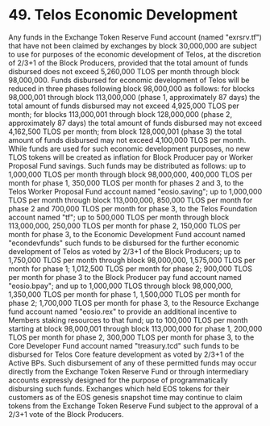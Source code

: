 # 49. Telos Economic Development

Any funds in the Exchange Token Reserve Fund account (named "exrsrv.tf") that have not been claimed by exchanges by block 30,000,000 are subject to use for purposes of the economic development of Telos, at the discretion of 2/3+1 of the Block Producers, provided that the total amount of funds disbursed does not exceed 5,260,000 TLOS per month through block 98,000,000. Funds disbursed for economic development of Telos will be reduced in three phases following block 98,000,000 as follows: for blocks 98,000,001 through block 113,000,000 (phase 1, approximately 87 days) the total amount of funds disbursed may not exceed 4,925,000 TLOS per month; for blocks 113,000,001 through block 128,000,000 (phase 2, approximately 87 days) the total amount of funds disbursed may not exceed 4,162,500 TLOS per month; from block 128,000,001 (phase 3) the total amount of funds disbursed may not exceed 4,100,000 TLOS per month. While funds are used for such economic development purposes, no new TLOS tokens will be created as inflation for Block Producer pay or Worker Proposal Fund savings. Such funds may be distributed as follows: up to 1,000,000 TLOS per month through block 98,000,000, 400,000 TLOS per month for phase 1, 350,000 TLOS per month for phases 2 and 3, to the Telos Worker Proposal Fund account named "eosio.saving"; up to 1,000,000 TLOS per month through block 113,000,000, 850,000 TLOS per month for phase 2 and 700,000 TLOS per month for phase 3, to the Telos Foundation account named "tf"; up to 500,000 TLOS per month through block 113,000,000, 250,000 TLOS per month for phase 2, 150,000 TLOS per month for phase 3, to the Economic Development Fund account named "econdevfunds" such funds to be disbursed for the further economic development of Telos as voted by 2/3+1 of the Block Producers; up to 1,750,000 TLOS per month through block 98,000,000, 1,575,000 TLOS per month for phase 1; 1,012,500 TLOS per month for phase 2; 900,000 TLOS per month for phase 3 to the Block Producer pay fund account named "eosio.bpay"; and up to 1,000,000 TLOS through block 98,000,000, 1,350,000 TLOS per month for phase 1, 1,500,000 TLOS per month for phase 2; 1,700,000 TLOS per month for phase 3, to the Resource Exchange fund account named "eosio.rex" to provide an additional incentive to Members staking resources to that fund; up to 100,000 TLOS per month starting at block 98,000,001 through block 113,000,000 for phase 1, 200,000 TLOS per month for phase 2, 300,000 TLOS per month for phase 3, to the Core Developer Fund account named "treasury.tcd" such funds to be disbursed for Telos Core feature development as voted by 2/3+1 of the Active BPs. Such disbursement of any of these permitted funds may occur directly from the Exchange Token Reserve Fund or through intermediary accounts expressly designed for the purpose of programmatically disbursing such funds. Exchanges which held EOS tokens for their customers as of the EOS genesis snapshot time may continue to claim tokens from the Exchange Token Reserve Fund subject to the approval of a 2/3+1 vote of the Block Producers. 

